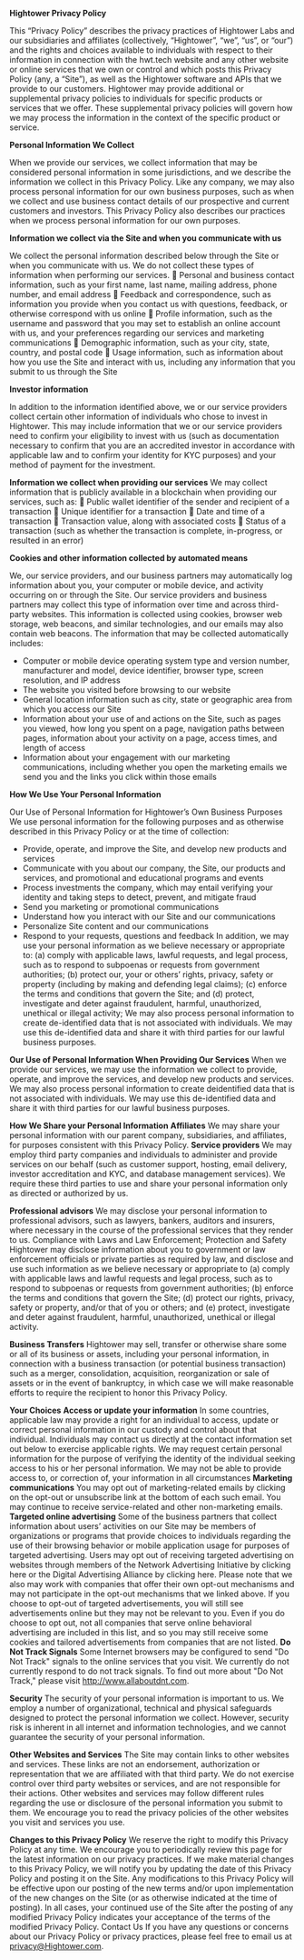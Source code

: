 **Hightower Privacy Policy**

This “Privacy Policy” describes the privacy practices of Hightower Labs and our subsidiaries and affiliates
(collectively, “Hightower”, “we”, “us”, or “our”) and the rights and choices available to individuals with respect
to their information in connection with the hwt.tech website and any other website or online
services that we own or control and which posts this Privacy Policy (any, a “Site”), as well as the Hightower
software and APIs that we provide to our customers.
Hightower may provide additional or supplemental privacy policies to individuals for specific products or
services that we offer. These supplemental privacy policies will govern how we may process the information in
the context of the specific product or service.

**Personal Information We Collect**

When we provide our services, we collect information that may be considered personal information in some
jurisdictions, and we describe the information we collect in this Privacy Policy. Like any company, we may also
process personal information for our own business purposes, such as when we collect and use business
contact details of our prospective and current customers and investors. This Privacy Policy also describes our
practices when we process personal information for our own purposes.

**Information we collect via the Site and when you communicate with us**

We collect the personal information described below through the Site or when you communicate with us. We
do not collect these types of information when performing our services.
 Personal and business contact information, such as your first name, last name, mailing address, phone
number, and email address
 Feedback and correspondence, such as information you provide when you contact us with questions,
feedback, or otherwise correspond with us online
 Profile information, such as the username and password that you may set to establish an online
account with us, and your preferences regarding our services and marketing communications
 Demographic information, such as your city, state, country, and postal code
 Usage information, such as information about how you use the Site and interact with us, including any
information that you submit to us through the Site

**Investor information**

In addition to the information identified above, we or our service providers collect certain other information
of individuals who chose to invest in Hightower. This may include information that we or our service providers
need to confirm your eligibility to invest with us (such as documentation necessary to confirm that you are an
accredited investor in accordance with applicable law and to confirm your identity for KYC purposes) and your
method of payment for the investment.

**Information we collect when providing our services**
We may collect information that is publicly available in a blockchain when providing our services, such as:
 Public wallet identifier of the sender and recipient of a transaction
 Unique identifier for a transaction
 Date and time of a transaction
 Transaction value, along with associated costs
 Status of a transaction (such as whether the transaction is complete, in-progress, or resulted in an error)

**Cookies and other information collected by automated means**

We, our service providers, and our business partners may automatically log information about you, your
computer or mobile device, and activity occurring on or through the Site. Our service providers and business
partners may collect this type of information over time and across third-party websites. This information is
collected using cookies, browser web storage, web beacons, and similar technologies, and our emails may also
contain web beacons.
The information that may be collected automatically includes:
- Computer or mobile device operating system type and version number, manufacturer and model,
device identifier, browser type, screen resolution, and IP address
- The website you visited before browsing to our website
- General location information such as city, state or geographic area from which you access our Site
- Information about your use of and actions on the Site, such as pages you viewed, how long you spent
on a page, navigation paths between pages, information about your activity on a page, access times,
and length of access
- Information about your engagement with our marketing communications, including whether you open
the marketing emails we send you and the links you click within those emails

**How We Use Your Personal Information**

Our Use of Personal Information for Hightower’s Own Business Purposes
We use personal information for the following purposes and as otherwise described in this Privacy Policy or at
the time of collection:
- Provide, operate, and improve the Site, and develop new products and services
- Communicate with you about our company, the Site, our products and services, and promotional and
educational programs and events
- Process investments the company, which may entail verifying your identity and taking steps to detect,
prevent, and mitigate fraud
- Send you marketing or promotional communications
- Understand how you interact with our Site and our communications
- Personalize Site content and our communications
- Respond to your requests, questions and feedback
In addition, we may use your personal information as we believe necessary or appropriate to: (a) comply with
applicable laws, lawful requests, and legal process, such as to respond to subpoenas or requests from
government authorities; (b) protect our, your or others’ rights, privacy, safety or property (including by making
and defending legal claims); (c) enforce the terms and conditions that govern the Site; and (d) protect,
investigate and deter against fraudulent, harmful, unauthorized, unethical or illegal activity;
We may also process personal information to create de-identified data that is not associated with individuals.
We may use this de-identified data and share it with third parties for our lawful business purposes.

**Our Use of Personal Information When Providing Our Services**
When we provide our services, we may use the information we collect to provide, operate, and improve the
services, and develop new products and services. We may also process personal information to create deidentified data that is not associated with individuals. We may use this de-identified data and share it with third
parties for our lawful business purposes.

**How We Share your Personal Information**
**Affiliates**
We may share your personal information with our parent company, subsidiaries, and affiliates, for purposes
consistent with this Privacy Policy.
**Service providers**
We may employ third party companies and individuals to administer and provide services on our behalf (such
as customer support, hosting, email delivery, investor accreditation and KYC, and database management
services). We require these third parties to use and share your personal information only as directed or
authorized by us.

**Professional advisors**
We may disclose your personal information to professional advisors, such as lawyers, bankers, auditors and
insurers, where necessary in the course of the professional services that they render to us.
Compliance with Laws and Law Enforcement; Protection and Safety
Hightower may disclose information about you to government or law enforcement officials or private parties
as required by law, and disclose and use such information as we believe necessary or appropriate to (a)
comply with applicable laws and lawful requests and legal process, such as to respond to subpoenas or
requests from government authorities; (b) enforce the terms and conditions that govern the Site; (d) protect
our rights, privacy, safety or property, and/or that of you or others; and (e) protect, investigate and deter
against fraudulent, harmful, unauthorized, unethical or illegal activity.

**Business Transfers**
Hightower may sell, transfer or otherwise share some or all of its business or assets, including your personal
information, in connection with a business transaction (or potential business transaction) such as a merger,
consolidation, acquisition, reorganization or sale of assets or in the event of bankruptcy, in which case we will
make reasonable efforts to require the recipient to honor this Privacy Policy.

**Your Choices**
**Access or update your information**
In some countries, applicable law may provide a right for an individual to access, update or correct personal
information in our custody and control about that individual. Individuals may contact us directly at the contact
information set out below to exercise applicable rights. We may request certain personal information for the
purpose of verifying the identity of the individual seeking access to his or her personal information. We may
not be able to provide access to, or correction of, your information in all circumstances
**Marketing communications**
You may opt out of marketing-related emails by clicking on the opt-out or unsubscribe link at the bottom of
each such email. You may continue to receive service-related and other non-marketing emails.
**Targeted online advertising**
Some of the business partners that collect information about users’ activities on our Site may be members of
organizations or programs that provide choices to individuals regarding the use of their browsing behavior or
mobile application usage for purposes of targeted advertising.
Users may opt out of receiving targeted advertising on websites through members of the Network Advertising
Initiative by clicking here or the Digital Advertising Alliance by clicking here. Please note that we also may work
with companies that offer their own opt-out mechanisms and may not participate in the opt-out mechanisms
that we linked above.
If you choose to opt-out of targeted advertisements, you will still see advertisements online but they may not
be relevant to you. Even if you do choose to opt out, not all companies that serve online behavioral
advertising are included in this list, and so you may still receive some cookies and tailored advertisements
from companies that are not listed.
**Do Not Track Signals**
Some Internet browsers may be configured to send "Do Not Track" signals to the online services that you visit.
We currently do not currently respond to do not track signals. To find out more about "Do Not Track," please
visit http://www.allaboutdnt.com.

**Security**
The security of your personal information is important to us. We employ a number of organizational,
technical and physical safeguards designed to protect the personal information we collect. However, security
risk is inherent in all internet and information technologies, and we cannot guarantee the security of your
personal information.

**Other Websites and Services**
The Site may contain links to other websites and services. These links are not an endorsement, authorization
or representation that we are affiliated with that third party. We do not exercise control over third party
websites or services, and are not responsible for their actions. Other websites and services may follow
different rules regarding the use or disclosure of the personal information you submit to them. We encourage
you to read the privacy policies of the other websites you visit and services you use.

**Changes to this Privacy Policy**
We reserve the right to modify this Privacy Policy at any time. We encourage you to periodically review this
page for the latest information on our privacy practices. If we make material changes to this Privacy Policy, we
will notify you by updating the date of this Privacy Policy and posting it on the Site.
Any modifications to this Privacy Policy will be effective upon our posting of the new terms and/or upon
implementation of the new changes on the Site (or as otherwise indicated at the time of posting). In all cases,
your continued use of the Site after the posting of any modified Privacy Policy indicates your acceptance of the
terms of the modified Privacy Policy.
Contact Us
If you have any questions or concerns about our Privacy Policy or privacy practices, please feel free to email us
at privacy@Hightower.com.
